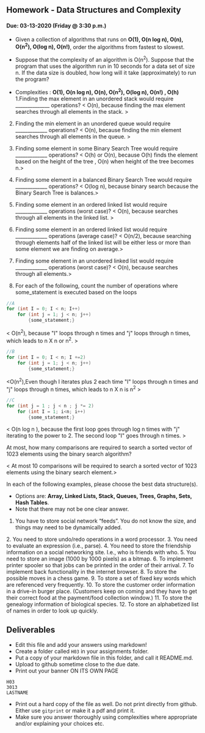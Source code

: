 ## Homework - Data Structures and Complexity
#### Due: 03-13-2020 (Friday @ 3:30 p.m.)

- Given a collection of algorithms that runs on **O(1), O(n log n), O(n), O(n<sup>2</sup>), O(log n), O(n!)**, order the algorithms from fastest to slowest.
- Suppose that the complexity of an algorithm is O(n<sup>2</sup>). Suppose that the program that uses the algorithm run in 10 seconds for a data set of size n. If the data size is doubled, how long will it take (approximately) to run the program? 


- Complexities : **O(1), O(n log n), O(n), O(n<sup>2</sup>), O(log n), O(n!) , O(h)**
1.Finding the max element in an unordered stack would require ______________ operations?
< O(n), because finding the max element searches through all elements in the stack. >
             
2. Finding the min element in an unordered queue would require _____________ operations?
< O(n), because finding the min element searches through  all elements in the queue. >

3. Finding some element in some Binary Search Tree would require _____________ operations?
< O(h) or O(n), because O(h) finds the element based on the height of the tree , O(n) when height of the tree becomes n.>

4. Finding some element in a balanced Binary Search Tree would require _____________ operations?
< O(log n), because binary search because the Binary Search Tree is balances.>

5. Finding some element in an ordered linked list would require _____________ operations (worst case)?
< O(n), because searches through all elements in the linked list. >

6. Finding some element in an ordered linked list would require _____________ operations (average case)?
< O(n/2), because searching through elements half of the linked list will be either less or more than some element we are finding on average.> 
7. Finding some element in an unordered linked list would require _____________ operations (worst case)?
< O(n), because searches through all elements.>

8. For each of the following, count the number of operations where some_statement is executed based on the loops

```cpp
//A
for (int I = 0; I < n; I++)
    for (int j = 1; j < n; j++)
        {some_statement;}
```
< O(n<sup>2</sup>), because "I" loops through n times and "j" loops through n times, which leads to n X n or n<sup>2</sup>. >

```cpp
//B
for (int I = 0; I < n; I +=2)
    for (int j = 1; j < n; j++)
        {some_statement;}
```
<O(n<sup>2</sup>),Even though I iterates plus 2 each time "I" loops through n times and "j" loops through n times, which leads to n X n  is n<sup>2</sup> >
```cpp
//C
for (int j = 1 ; j < n ; j *= 2)
    for (int I = 1; i<n; i++)
        {some_statement;} 
```
< O(n log n ), because the first loop goes through log n times with "j" iterating to the power to 2. The second loop "I" goes through n times. >

At most, how many comparisons are required to search a sorted vector of 1023 elements using the binary
search algorithm? 

< At most 10 comparisons will be required to search a sorted vector of 1023 elements using the binary search element.>

In each of the following examples, please choose the best data structure(s).
- Options are: **Array, Linked Lists, Stack, Queues, Trees, Graphs, Sets, Hash Tables**. 
- Note that there may not be one clear answer.

1. You have to store social network “feeds”. You do not know the size, and things may need to be dynamically added.
<Linked Lists>
2. You need to store undo/redo operations in a word processor.
<Stack>
3. You need to evaluate an expression (i.e., parse).
<Stack>
4. You need to store the friendship information on a social networking site. I.e., who is friends with who.
<Graphs>
5. You need to store an image (1000 by 1000 pixels) as a bitmap.
<Array>
6. To implement printer spooler so that jobs can be printed in the order of their arrival.
<Queues>
7. To implement back functionality in the internet browser.
<Linked List>
8. To store the possible moves in a chess game.
<Graphs>
9. To store a set of fixed key words which are referenced very frequently.
<Hash Tables>
10. To store the customer order information in a drive-in burger place. (Customers keep on coming and they have to get their correct food at the payment/food collection window.)
<Queues>
11. To store the genealogy information of biological species.
<Trees>
12. To store an alphabetized list of names in order to look up quickly.
<Trees>


## Deliverables

- Edit this file and add your answers using markdown!
- Create a folder called `H03` in your assignments folder.
- Put a copy of your markdown file in this folder, and call it README.md.
- Upload to github sometime close to the due date.
- Print out your banner ON ITS OWN PAGE

```
H03
3013
LASTNAME
```

- Print out a hard copy of the file as well. Do not print directly from github. Either use `gitprint` or make it a pdf and print it.
- Make sure you answer thoroughly using complexities where appropriate and/or explaining your choices etc.

